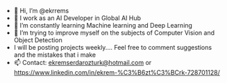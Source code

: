 - 👋 Hi, I’m @ekrrems
- 👀 I work as an AI Developer  in Global AI Hub
- 🌱 I’m constantly learning Machine learning and Deep Learning
- 💞️ I’m trying to improve myself on the subjects of Computer Vision and Object Detection
- I will be posting projects weekly.... Feel free to comment suggestions and the mistakes that i make
- 📫 Contact: ekremserdarozturk@hotmail.com or https://www.linkedin.com/in/ekrem-%C3%B6zt%C3%BCrk-728701128/

<!---
ekrrems/ekrrems is a ✨ special ✨ repository because its `README.md` (this file) appears on your GitHub profile.
You can click the Preview link to take a look at your changes.
--->

